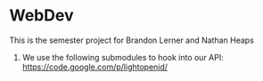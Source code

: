 WebDev
======

This is the semester project for Brandon Lerner and Nathan Heaps

1) We use the following submodules to hook into our API: https://code.google.com/p/lightopenid/
